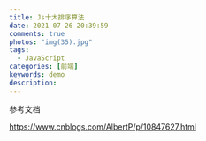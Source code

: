 ```yaml
---
title: Js十大排序算法
date: 2021-07-26 20:39:59
comments: true
photos: "img(35).jpg"
tags:
  - JavaScript
categories: [前端]
keywords: demo
description:
---
```


参考文档

<!-- more -->

https://www.cnblogs.com/AlbertP/p/10847627.html
